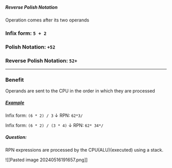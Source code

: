 ##### Reverse Polish Notation
Operation comes after its two operands

### Infix form: `5 + 2`
### Polish Notation: `+52`
### Reverse Polish Notation: `52+`

___
### Benefit
Operands are sent to the CPU in the order in which they are processed

##### <u>Example</u>
Infix form: `(6 * 2) / 3`
$\downarrow$
RPN: `62*3/`

Infix form: `(6 * 2) / (3 * 4)`
$\downarrow$
RPN: `62* 34*/`


##### Question:
RPN expressions are processed by the CPU(ALU)(executed) using a stack.

![[Pasted image 20240516191657.png]]

